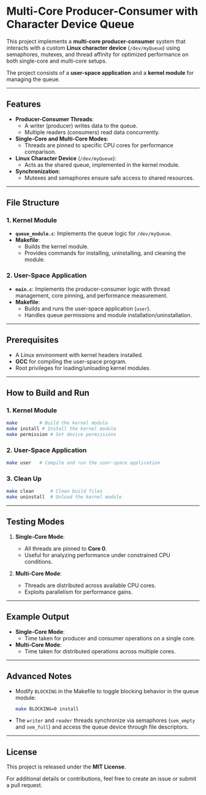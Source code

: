 # Multi-Core Producer-Consumer with Character Device Queue

This project implements a **multi-core producer-consumer** system that interacts with a custom **Linux character device** (`/dev/myQueue`) using semaphores, mutexes, and thread affinity for optimized performance on both single-core and multi-core setups.

The project consists of a **user-space application** and a **kernel module** for managing the queue.

---

## Features
- **Producer-Consumer Threads**:
  - A writer (producer) writes data to the queue.
  - Multiple readers (consumers) read data concurrently.
- **Single-Core and Multi-Core Modes**:
  - Threads are pinned to specific CPU cores for performance comparison.
- **Linux Character Device** (`/dev/myQueue`):
  - Acts as the shared queue, implemented in the kernel module.
- **Synchronization**:
  - Mutexes and semaphores ensure safe access to shared resources.

---

## File Structure
### 1. **Kernel Module**
- **`queue_module.c`**: Implements the queue logic for `/dev/myQueue`.
- **Makefile**:
  - Builds the kernel module.
  - Provides commands for installing, uninstalling, and cleaning the module.

### 2. **User-Space Application**
- **`main.c`**: Implements the producer-consumer logic with thread management, core pinning, and performance measurement.
- **Makefile**:
  - Builds and runs the user-space application (`user`).
  - Handles queue permissions and module installation/uninstallation.

---

## Prerequisites
- A Linux environment with kernel headers installed.
- **GCC** for compiling the user-space program.
- Root privileges for loading/unloading kernel modules.

---

## How to Build and Run
### 1. **Kernel Module**
```bash
make        # Build the kernel module
make install # Install the kernel module
make permission # Set device permissions
```

### 2. **User-Space Application**
```bash
make user   # Compile and run the user-space application
```

### 3. **Clean Up**
```bash
make clean      # Clean build files
make uninstall  # Unload the kernel module
```

---

## Testing Modes
1. **Single-Core Mode**:
   - All threads are pinned to **Core 0**.
   - Useful for analyzing performance under constrained CPU conditions.

2. **Multi-Core Mode**:
   - Threads are distributed across available CPU cores.
   - Exploits parallelism for performance gains.

---

## Example Output
- **Single-Core Mode**:
  - Time taken for producer and consumer operations on a single core.
- **Multi-Core Mode**:
  - Time taken for distributed operations across multiple cores.

---

## Advanced Notes
- Modify `BLOCKING` in the Makefile to toggle blocking behavior in the queue module:
  ```bash
  make BLOCKING=0 install
  ```
- The `writer` and `reader` threads synchronize via semaphores (`sem_empty` and `sem_full`) and access the queue device through file descriptors.

---

## License
This project is released under the **MIT License**.

For additional details or contributions, feel free to create an issue or submit a pull request.

